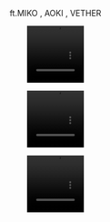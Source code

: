 <p align="center">
ft.MIKO , AOKI , VETHER
<p align="center">
  <p align="center">
  <video src=https://github.com/user-attachments/assets/8cfd2c14-2e2b-4133-a41f-905cd6dde6e4 width=100 height=100/> 
<video src=https://github.com/user-attachments/assets/ef0e5ac5-c4ea-434e-b992-9e182f00dcd2 width=100 height=100/> 
<p align="center">
<video src= https://github.com/user-attachments/assets/2b79b7fd-5887-469d-8253-cf19b4575173 width=100 height=100/> 
<p align="center">
<video src="https://github.com/user-attachments/assets/0c95d9cd-19e0-42ab-8fed-eefa031c0c83" width=100 height=100/>
  




